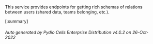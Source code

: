 






This service provides endpoints for getting rich schemas of relations between users (shared data, teams belonging, etc.).

[:summary]

###### Auto generated by Pydio Cells Enterprise Distribution v4.0.2 on 26-Oct-2022
